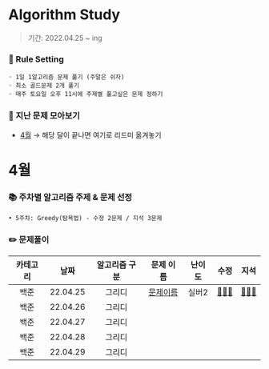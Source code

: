 # Algorithm Study
> 기간: 2022.04.25 ~ ing  

### 📌 Rule Setting
    ◦ 1일 1알고리즘 문제 풀기 (주말은 쉬자)  
    ◦ 최소 골드문제 2개 풀기  
    ◦ 매주 토요일 오후 11시에 주제별 풀고싶은 문제 정하기

### 👀 지난 문제 모아보기
- [4월]() → 해당 달이 끝나면 여기로 리드미 옮겨놓기

# 4월
### 📚 주차별 알고리즘 주제 & 문제 선정
    • 5주차: Greedy(탐욕법) - 수정 2문제 / 지석 3문제

### ✏️ 문제풀이
| 카테고리 | 날짜 | 알고리즘 구분 | 문제 이름 | 난이도 | 수정 | 지석 |  
| :----------: | :----------: | :----------: | :----------: | :----------: | :----------: | :----------: | 
| 백준 | 22.04.25 | 그리디 | [문제이름]() | 실버2 | [🙆🏻‍♀️]() | [🙆🏻‍♂️]() |
| 백준 | 22.04.26 | 그리디 | []() |  |  |  |
| 백준 | 22.04.27 | 그리디 | []() |  |  |  |
| 백준 | 22.04.28 | 그리디 | []() |  |  |  |
| 백준 | 22.04.29 | 그리디 | []() |  |  |  |
